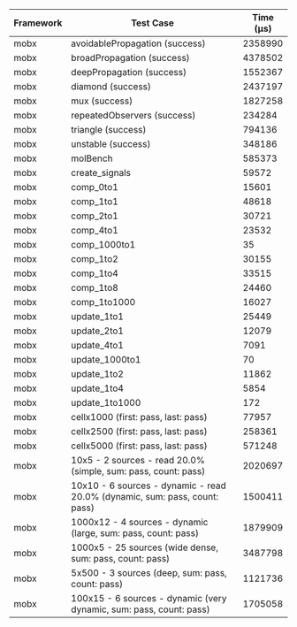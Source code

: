 | Framework | Test Case | Time (μs) |
| --- | --- | --- |
| mobx | avoidablePropagation (success) | 2358990 |
| mobx | broadPropagation (success) | 4378502 |
| mobx | deepPropagation (success) | 1552367 |
| mobx | diamond (success) | 2437197 |
| mobx | mux (success) | 1827258 |
| mobx | repeatedObservers (success) | 234284 |
| mobx | triangle (success) | 794136 |
| mobx | unstable (success) | 348186 |
| mobx | molBench | 585373 |
| mobx | create_signals | 59572 |
| mobx | comp_0to1 | 15601 |
| mobx | comp_1to1 | 48618 |
| mobx | comp_2to1 | 30721 |
| mobx | comp_4to1 | 23532 |
| mobx | comp_1000to1 | 35 |
| mobx | comp_1to2 | 30155 |
| mobx | comp_1to4 | 33515 |
| mobx | comp_1to8 | 24460 |
| mobx | comp_1to1000 | 16027 |
| mobx | update_1to1 | 25449 |
| mobx | update_2to1 | 12079 |
| mobx | update_4to1 | 7091 |
| mobx | update_1000to1 | 70 |
| mobx | update_1to2 | 11862 |
| mobx | update_1to4 | 5854 |
| mobx | update_1to1000 | 172 |
| mobx | cellx1000 (first: pass, last: pass) | 77957 |
| mobx | cellx2500 (first: pass, last: pass) | 258361 |
| mobx | cellx5000 (first: pass, last: pass) | 571248 |
| mobx | 10x5 - 2 sources - read 20.0% (simple, sum: pass, count: pass) | 2020697 |
| mobx | 10x10 - 6 sources - dynamic - read 20.0% (dynamic, sum: pass, count: pass) | 1500411 |
| mobx | 1000x12 - 4 sources - dynamic (large, sum: pass, count: pass) | 1879909 |
| mobx | 1000x5 - 25 sources (wide dense, sum: pass, count: pass) | 3487798 |
| mobx | 5x500 - 3 sources (deep, sum: pass, count: pass) | 1121736 |
| mobx | 100x15 - 6 sources - dynamic (very dynamic, sum: pass, count: pass) | 1705058 |
